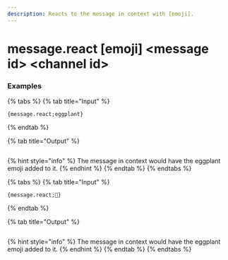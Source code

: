 ```yaml
---
description: Reacts to the message in context with [emoji]. 
---
```


# message.react [emoji] &lt;message id> &lt;channel id>

### Examples

{% tabs %}
{% tab title="Input" %}
```text
{message.react;eggplant}
```
{% endtab %}

{% tab title="Output" %}
```text

```
{% hint style="info" %}
The message in context would have the eggplant emoji added to it.
{% endhint %}
{% endtab %}
{% endtabs %}

{% tabs %}
{% tab title="Input" %}
```text
{message.react;🍆}
```
{% endtab %}

{% tab title="Output" %}
```text

```
{% hint style="info" %}
The message in context would have the eggplant emoji added to it.
{% endhint %}
{% endtab %}
{% endtabs %}